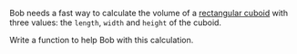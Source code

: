 Bob needs a fast way to calculate the volume of a [rectangular cuboid](https://en.wikipedia.org/wiki/Rectangular_cuboid) with three values: the ``length``, ``width`` and ``height`` of the cuboid.

Write a function to help Bob with this calculation.
